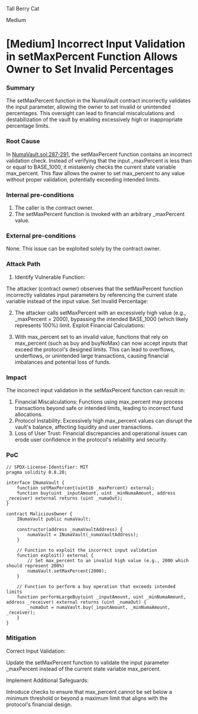 Tall Berry Cat

Medium

# [Medium] Incorrect Input Validation in setMaxPercent Function Allows Owner to Set Invalid Percentages

### Summary

The setMaxPercent function in the NumaVault contract incorrectly validates the input parameter, allowing the owner to set invalid or unintended percentages. This oversight can lead to financial miscalculations and destabilization of the vault by enabling excessively high or inappropriate percentage limits.

### Root Cause

In [NumaVault.sol:287-291](https://github.com/sherlock-audit/2024-11-autonomint-akakonuxo/blob/main/Blockchain/Blockchian/contracts/Core_logic/NumaVault.sol#L287-L291), the setMaxPercent function contains an incorrect validation check. Instead of verifying that the input _maxPercent is less than or equal to BASE_1000, it mistakenly checks the current state variable max_percent. This flaw allows the owner to set max_percent to any value without proper validation, potentially exceeding intended limits.

### Internal pre-conditions

1. The caller is the contract owner.
2. The setMaxPercent function is invoked with an arbitrary _maxPercent value.

### External pre-conditions

None. This issue can be exploited solely by the contract owner.


### Attack Path

1. Identify Vulnerable Function:

The attacker (contract owner) observes that the setMaxPercent function incorrectly validates input parameters by referencing the current state variable instead of the input value.
Set Invalid Percentage:

2. The attacker calls setMaxPercent with an excessively high value (e.g., _maxPercent = 2000), bypassing the intended BASE_1000 (which likely represents 100%) limit.
Exploit Financial Calculations:

3. With max_percent set to an invalid value, functions that rely on max_percent (such as buy and buyNoMax) can now accept inputs that exceed the protocol's designed limits.
This can lead to overflows, underflows, or unintended large transactions, causing financial imbalances and potential loss of funds.

### Impact

The incorrect input validation in the setMaxPercent function can result in:

1. Financial Miscalculations: Functions using max_percent may process transactions beyond safe or intended limits, leading to incorrect fund allocations.
2. Protocol Instability: Excessively high max_percent values can disrupt the vault's balance, affecting liquidity and user transactions.
3. Loss of User Trust: Financial discrepancies and operational issues can erode user confidence in the protocol's reliability and security.

### PoC

```solidity
// SPDX-License-Identifier: MIT
pragma solidity 0.8.20;

interface INumaVault {
    function setMaxPercent(uint16 _maxPercent) external;
    function buy(uint _inputAmount, uint _minNumaAmount, address _receiver) external returns (uint _numaOut);
}

contract MaliciousOwner {
    INumaVault public numaVault;

    constructor(address _numaVaultAddress) {
        numaVault = INumaVault(_numaVaultAddress);
    }

    // Function to exploit the incorrect input validation
    function exploit() external {
        // Set max_percent to an invalid high value (e.g., 2000 which should represent 200%)
        numaVault.setMaxPercent(2000);
    }

    // Function to perform a buy operation that exceeds intended limits
    function performLargeBuy(uint _inputAmount, uint _minNumaAmount, address _receiver) external returns (uint _numaOut) {
        _numaOut = numaVault.buy(_inputAmount, _minNumaAmount, _receiver);
    }
}
```

### Mitigation

Correct Input Validation:

Update the setMaxPercent function to validate the input parameter _maxPercent instead of the current state variable max_percent.

Implement Additional Safeguards:

Introduce checks to ensure that max_percent cannot be set below a minimum threshold or beyond a maximum limit that aligns with the protocol's financial design.